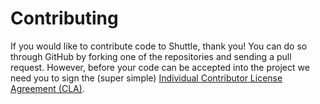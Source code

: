 Contributing
============

If you would like to contribute code to Shuttle, thank you! You can do so
through GitHub by forking one of the repositories and sending a pull request.
However, before your code can be accepted into the project we need you to sign
the (super simple) [Individual Contributor License Agreement (CLA)][1].

 [1]: https://spreadsheets.google.com/spreadsheet/viewform?formkey=dDViT2xzUHAwRkI3X3k5Z0lQM091OGc6MQ&ndplr=1
